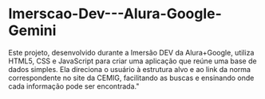 # Imerscao-Dev---Alura-Google-Gemini
Este projeto, desenvolvido durante a Imersão DEV da Alura+Google, utiliza HTML5, CSS e JavaScript para criar uma aplicação que reúne uma base de dados simples. Ela direciona o usuário à estrutura alvo e ao link da norma correspondente no site da CEMIG, facilitando as buscas e ensinando onde cada informação pode ser encontrada."
